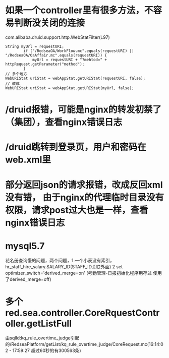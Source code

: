 
# 如果一个controller里有很多方法，不容易判断没关闭的连接
com.alibaba.druid.support.http.WebStatFilter(L97)
```
String myUrl = requestURI;
        if ("/RedseaOA/WorkFlow.mc".equals(requestURI) || "/RedseaOA/OaAffair.mc".equals(requestURI)) {
        	myUrl = requestURI + "?mehtod=" + httpRequest.getParameter("method");
        }
// 多个地方
WebURIStat uriStat = webAppStat.getURIStat(requestURI, false);
// 改成
WebURIStat uriStat = webAppStat.getURIStat(myUrl, false);
```

# /druid报错，可能是nginx的转发初禁了（集团），查看nginx错误日志
# /druid跳转到登录页，用户和密码在web.xml里
# 部分返回json的请求报错，改成反回xml没有错， 由于nginx的代理临时目录没有权限，请求post过大也是一样，查看nginx错误日志

# mysql5.7
花名册查询慢的问题，两个问题，1.一个小表没有索引，hr_staff_hire_salary.SALARY_ID(STAFF_ID关联外面) 2 set optimizer_switch='derived_merge=on'
(考勤管理-日报初始化程序用存过 使用了derived_merge=off)

# 多个red.sea.controller.CoreRquestController.getListFull
由sqlId:kq_rule_overtime_judge引起的/RedseaPlatform/getList/kq_rule_overtime_judge/CoreRequest.mc(16:14:02 - 17:59:27 超过60秒的有300563条)






